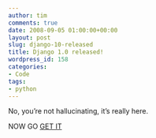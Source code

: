 ```yaml
---
author: tim
comments: true
date: 2008-09-05 01:00:00+00:00
layout: post
slug: django-10-released
title: Django 1.0 released!
wordpress_id: 158
categories:
- Code
tags:
- python
---
```


No, you’re not hallucinating, it’s really here.  

  

NOW GO [GET IT](http://www.djangoproject.com/download/)
